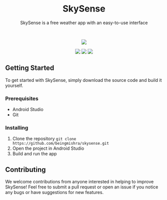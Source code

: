<div align="center">

# **SkySense**

SkySense is a free weather app with an easy-to-use interface 

<br/>

<a href="https://twitter.com/beingmishraOG"><img src="https://img.shields.io/badge/twitter-%231DA1F2.svg?&style=for-the-badge&logo=twitter&logoColor=white" /></a>


<img src="https://img.shields.io/github/stars/beingmishra/skysense?style=for-the-badge&logo=powerpages&color=cba6f7&logoColor=D9E0EE&labelColor=302D41"/>
<img src="https://img.shields.io/github/last-commit/beingmishra/skysense?style=for-the-badge&logo=github&color=a6da95&logoColor=D9E0EE&labelColor=302D41"/>
<img src="https://img.shields.io/github/repo-size/beingmishra/skysense?style=for-the-badge&logo=dropbox&color=7dc4e4&logoColor=D9E0EE&labelColor=302D41"/>

<br/>

</div>

## Getting Started

To get started with SkySense, simply download the source code and build it yourself.

### Prerequisites

- Android Studio
- Git

### Installing

1. Clone the repository
   ``` git clone https://github.com/beingmishra/skysense.git ```
2. Open the project in Android Studio
3. Build and run the app

## Contributing

We welcome contributions from anyone interested in helping to improve SkySense! Feel free to submit a pull request or open an issue if you notice any bugs or have suggestions for new features.
